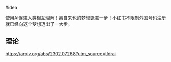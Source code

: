 #idea

使用AI促进人类相互理解！离自来也的梦想更进一步！小红书不限制外国号码注册就已经向这个梦想迈出了一大步。

## 理论

https://arxiv.org/abs/2302.07268?utm_source=tldrai
